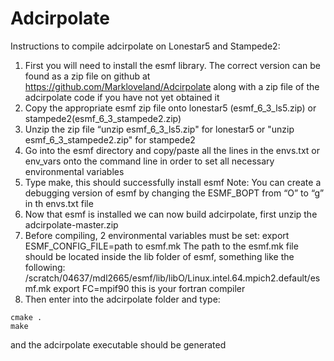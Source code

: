 # Adcirpolate
Instructions to compile adcirpolate on Lonestar5 and Stampede2:
1.	First you will need to install the esmf library. The correct version can be found as a zip file on github at https://github.com/Markloveland/Adcirpolate along with a zip file of the adcirpolate code if you have not yet obtained it
2.	Copy the appropriate esmf zip file onto lonestar5 (esmf_6_3_ls5.zip) or stampede2(esmf_6_3_stampede2.zip)
3.	Unzip the zip file “unzip esmf_6_3_ls5.zip" for lonestar5 or "unzip esmf_6_3_stampede2.zip" for stampede2
4.	Go into the esmf directory and copy/paste all the lines in the envs.txt or env_vars onto the command line in order to set all necessary environmental variables
5.	Type make, this should successfully install esmf
Note: You can create a debugging version of esmf by changing the ESMF_BOPT from “O” to “g” in th envs.txt file
6.	Now that esmf is installed we can now build adcirpolate, first unzip the adcirpolate-master.zip
7.	Before compiling, 2 environmental variables must be set:
export ESMF_CONFIG_FILE=path to esmf.mk
The path to the esmf.mk file should be located inside the lib folder of esmf, something like the following:
 /scratch/04637/mdl2665/esmf/lib/libO/Linux.intel.64.mpich2.default/esmf.mk
export FC=mpif90
this is your fortran compiler
8.	Then enter into the adcirpolate folder and type:
``` 
cmake .
make
```
and the adcirpolate executable should be generated



